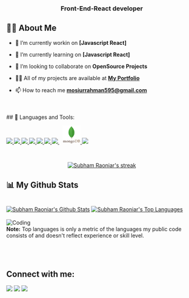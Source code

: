 

<h3 align="center"> Front-End-React developer</h3>

## 🙋‍♂️ About Me

- 🔭 I’m currently workin on **[Javascript React]**

 - 🔭 I’m currently learning on **[Javascript React]**

- 👯 I’m looking to collaborate on **OpenSource Projects**

- 👨‍💻 All of my projects are available at **[My Portfolio](https://github.com/MosiurRrahman)**

- 📫 How to reach me **mosiurrahman595@gmail.com**

<br/>
<a href="https://github.com/MosiurRrahman"></a>
<br/>
## 🚀 Languages and Tools:

<p align="left"> 
    <a href="https://reactjs.org/" target="_blank"> <img src="https://picresize.com/images/rsz_1download.png"/> </a>
 <a href="https://nextjs.org/" target="_blank"> <img src="https://www.universalfreecourse.com/uploads/images/2021/03/webp/image_750x_6060827196b32.webp"/> </a>
    <a href="https://developer.mozilla.org/en-US/docs/Web/JavaScript" target="_blank"> <img src="https://img.icons8.com/color/48/000000/javascript.png"/> </a> 
    <a href="https://www.w3.org/html/" target="_blank"> <img src="https://img.icons8.com/color/48/000000/html-5.png"/> </a> 
    <a href="https://www.w3schools.com/css/" target="_blank"> <img src="https://img.icons8.com/color/48/000000/css3.png"/> </a> 
    <a href="https://getbootstrap.com" target="_blank"> <img src="https://img.icons8.com/color/48/000000/bootstrap.png"/> </a>  
    <a style="padding-right:8px;" href="https://nodejs.org" target="_blank"> <img src="https://img.icons8.com/color/48/000000/nodejs.png"/> </a> 
    <a href="https://www.mongodb.com/" target="_blank"> <img src="https://raw.githubusercontent.com/devicons/devicon/master/icons/mongodb/mongodb-original-wordmark.svg" alt="mongodb" width="48" height="48"/> </a> 
    <a href="https://firebase.google.com/" target="_blank"> <img src="https://img.icons8.com/color/48/000000/firebase.png"/> </a> 
</p>

<!-- [![React Badge](https://img.shields.io/badge/-React-61DBFB?style=for-the-badge&labelColor=black&logo=react&logoColor=61DBFB)](#)  [![Javascript Badge](https://img.shields.io/badge/-Javascript-F0DB4F?style=for-the-badge&labelColor=black&logo=javascript&logoColor=F0DB4F)](#) [![Typescript Badge](https://img.shields.io/badge/-Typescript-007acc?style=for-the-badge&labelColor=black&logo=typescript&logoColor=007acc)](#) [![Nodejs Badge](https://img.shields.io/badge/-Nodejs-3C873A?style=for-the-badge&labelColor=black&logo=node.js&logoColor=3C873A)](#) [![GraphQL Badge](https://img.shields.io/badge/-GraphQl-e535ab?style=for-the-badge&labelColor=black&logo=node.js&logoColor=e535ab)](#) -->
<br/>

<p align="center">
    <a href="https://github.com/MosiurRrahman">
        <img title="🔥 Get streak stats for your profile at git.io/streak-stats" alt="Subham Raoniar's streak" src="https://github-readme-streak-stats.herokuapp.com/?user=MosiurRrahman&theme=black-ice&hide_border=true&stroke=0000&background=060A0CD0"/>
    </a>
</p>

## 📊 My Github Stats

  <br/>
    <a href="https://github.com/MosiurRrahman"><img alt="Subham Raoniar's Github Stats" src="https://github-readme-stats.vercel.app/api?username=MosiurRrahman&show_icons=true&count_private=true&theme=react&hide_border=true&bg_color=0D1117" /></a>
  <a href="https://github.com/MosiurRrahman/github-readme-stats"><img alt="Subham Raoniar's Top Languages" src="https://github-readme-stats.vercel.app/api/top-langs/?username=MosiurRrahman&langs_count=8&count_private=true&layout=compact&theme=react&hide_border=true&bg_color=0D1117" /></a>
    <br/>
    <br/>
   <img align="center" alt="Coding" width="400" src="https://res.cloudinary.com/practicaldev/image/fetch/s--sNXjzc6P--/c_limit%2Cf_auto%2Cfl_progressive%2Cq_66%2Cw_880/https://media1.tenor.com/images/0c34272909ee2a4db5606a014082312b/tenor.gif%3Fitemid%3D15828752">
  <br/>
  <b>Note:</b> Top languages is only a metric of the languages my public code consists of and doesn't reflect experience or skill level.

<br/>
<br/>



<br/>
<br/>

## Connect with me:

<p align="left">

<a href = "https://www.linkedin.com/in/mosiur-rahman-9b5836177/"><img src="https://img.icons8.com/fluent/48/000000/linkedin.png"/></a>
<a href = "https://twitter.com/MosiurR19827044"><img src="https://img.icons8.com/fluent/48/000000/twitter.png"/></a>
<a href = "https://www.facebook.com/mosiur.rahmah"><img src="https://img.icons8.com/color/48/000000/facebook.png"/></a>

</p>

